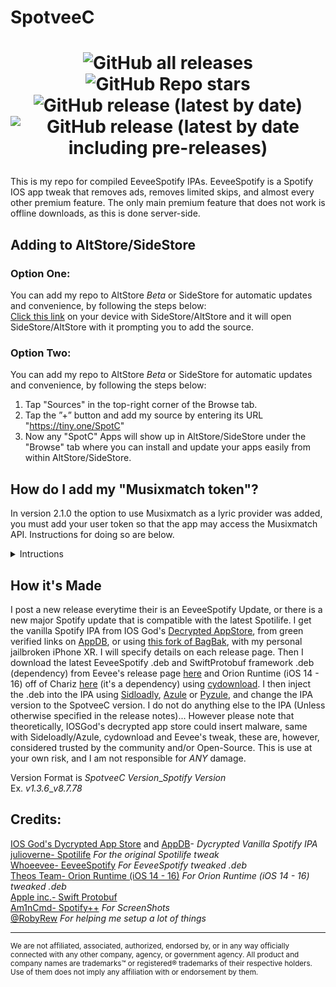 # SpotveeC

<h1 align="center">

![GitHub all releases](https://img.shields.io/github/downloads/SpotCompiled/SpotveeC/total?label=Downloads&style=for-the-badge) 
![GitHub Repo stars](https://img.shields.io/github/stars/SpotCompiled/SpotveeC?label=Stars&style=for-the-badge) 
![GitHub release (latest by date)](https://img.shields.io/github/v/release/SpotCompiled/SpotveeC?label=Release&style=for-the-badge) 
![GitHub release (latest by date including pre-releases)](https://img.shields.io/github/v/release/SpotCompiled/SpotveeC?include_prereleases&label=PRE-Release&style=for-the-badge) 

</h1>

This is my repo for compiled EeveeSpotify IPAs. EeveeSpotify is a Spotify IOS app tweak that removes ads, removes limited skips, and almost every other premium feature. The only main premium feature that does not work is offline downloads, as this is done server-side.

## Adding to AltStore/SideStore<br/>

### Option One:<br/>
You can add my repo to AltStore *Beta* or SideStore for automatic updates and convenience, by following the steps below:<br/>
[Click this link](https://tinyurl.com/SpotC-Import) on your device with SideStore/AltStore and it will open SideStore/AltStore with it prompting you to add the source.

### Option Two:<br/>
You can add my repo to AltStore *Beta* or SideStore for automatic updates and convenience, by following the steps below:<br/>
1. Tap "Sources" in the top-right corner of the Browse tab.<br/>
2. Tap the ”+” button and add my source by entering its URL "https://tiny.one/SpotC"
3. Now any "SpotC" Apps will show up in AltStore/SideStore under the "Browse" tab where you can install and update your apps easily from within AltStore/SideStore.<br/>

## How do I add my "Musixmatch token"?<br/>
In version 2.1.0 the option to use Musixmatch as a lyric provider was added, you must add your user token so that the app may access the Musixmatch API. Instructions for doing so are below.
<details>
<summary>Intructions</summary><be>
1. Download the Musixmatch Lyrics Finder app from the app store.<br/>
2. Open the Musixmatch app.<br/>
3. Login/Create an account.<br/>
4. Go to settings (Top right corner) > Scroll all the way down > click "Get help" > click "Copy debug info"<br/>
5. Paste this into SpotveeC, when it asks you for your user token.<br/>
</details>

## How it's Made<br/>
I post a new release everytime their is an EeveeSpotify Update, or there is a new major Spotify update that is compatible with the latest Spotilife. I get the vanilla Spotify IPA from IOS God's [Decrypted AppStore](https://armconverter.com/decryptedappstore/us/spotify), from green verified links on [AppDB](https://appdb.to/app/ios/324684580), or using [this fork of BagBak](https://github.com/TbhLovers/bagbak), with my personal jailbroken iPhone XR. I will specify details on each release page. Then I download the latest EeveeSpotify .deb and SwiftProtobuf framework .deb (dependency) from Eevee's release page [here](https://github.com/whoeevee/EeveeSpotify/releases/latest) and Orion Runtime (iOS 14 - 16) off of Chariz [here](https://chariz.com/get/orion-runtime14) (it's a dependency) using [cydownload](https://github.com/borishonman/cydownload). I then inject the .deb into the IPA using [Sidloadly](https://sideloadly.io), [Azule](https://github.com/Al4ise/Azule) or [Pyzule](https://github.com/asdfzxcvbn/pyzule), and change the IPA version to the SpotveeC version. I do not do anything else to the IPA (Unless otherwise specified in the release notes)... However please note that theoretically, IOSGod's decrypted app store could insert malware, same with Sideloadly/Azule, cydownload and Eevee's tweak, these are, however, considered trusted by the community and/or Open-Source. This is use at your own risk, and I am not responsible for *ANY* damage.

Version Format is *SpotveeC Version*\_*Spotify Version*<br/>
Ex. *v1.3.6*\_*v8.7.78*<br/>

## Credits:<br/>
[IOS God's Dycrypted App Store](https://armconverter.com/decryptedappstore/us/spotify) and [AppDB](https://appdb.to/app/ios/324684580)- *Dycrypted Vanilla Spotify IPA*<br/>
[julioverne-  Spotilife](https://julio.hackyouriphone.org/) *For the original Spotilife tweak*<br/>
[Whoeevee-  EeveeSpotify](https://github.com/whoeevee/EeveeSpotify) *For EeveeSpotify tweaked .deb*<br/>
[Theos Team-  Orion Runtime (iOS 14 - 16)](https://chariz.com/get/orion-runtime14) *For Orion Runtime (iOS 14 - 16) tweaked .deb*<br/>
[Apple inc.-  Swift Protobuf](https://github.com/apple/swift-protobuf)<br/>
[Am1nCmd- Spotify++](https://appdb.to/app/cydia/1900000540) *For ScreenShots*<br/>
[@RobyRew](https://github.com/RobyRew) *For helping me setup a lot of things*
***
<sup>We are not affiliated, associated, authorized, endorsed by, or in any way officially connected with any other company, agency, or government agency. All product and company names are trademarks™ or registered® trademarks of their respective holders. Use of them does not imply any affiliation with or endorsement by them.</sup>
